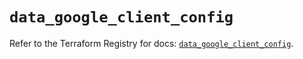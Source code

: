 # `data_google_client_config`

Refer to the Terraform Registry for docs: [`data_google_client_config`](https://registry.terraform.io/providers/hashicorp/google/6.25.0/docs/data-sources/client_config).
